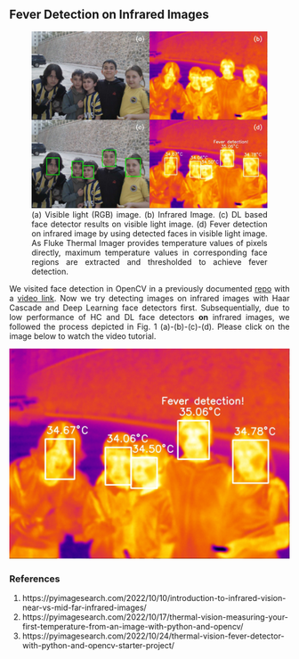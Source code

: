 <h2>Fever Detection on Infrared Images</h2>

<figure>
<img src="result/IR_00135_RGB_infrared_faces_fever.jpg" alt="fever detection on street kids' infarrd image" width="%100" height=auto></a>
<figcaption align="justify">(a) Visible light (RGB) image. (b) Infrared Image. (c) DL based face detector results on visible light image. (d) Fever detection on infrared image by using detected faces in visible light image. As Fluke Thermal Imager provides temperature values of pixels directly, maximum temperature values in corresponding face regions are extracted and thresholded to achieve fever detection.</figcaption>
</figure>

<p align="justify">We visited face detection in OpenCV in a previously documented <a href="https://github.com/mtahakoroglu/OpenCV-face-detection" target="_blank">repo</a> with a <a href="https://www.youtube.com/watch?v=yf0bBCx3KGU" target="_blank">video link</a>. Now we try detecting images on infrared images with Haar Cascade and Deep Learning face detectors first. Subsequentially, due to low performance of HC and DL face detectors <b>on</b> infrared images, we followed the process depicted in Fig. 1 (a)-(b)-(c)-(d). Please click on the image below to watch the video tutorial.</p>

<a href="https://youtu.be/SGb-ZApMo2U" target="_blank"><img src="result/IR_00135_fever_detection.jpg" alt="fever detection on street kids' infared image" width="%100" height=auto></a>

<h3>References</h3>
<ol>
    <li align="justify">https://pyimagesearch.com/2022/10/10/introduction-to-infrared-vision-near-vs-mid-far-infrared-images/</li>
    <li align="justify">https://pyimagesearch.com/2022/10/17/thermal-vision-measuring-your-first-temperature-from-an-image-with-python-and-opencv/</li>
    <li align="justify">https://pyimagesearch.com/2022/10/24/thermal-vision-fever-detector-with-python-and-opencv-starter-project/</li>
</ol>